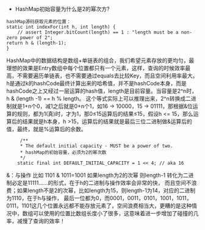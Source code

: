 * HashMap初始容量为什么是2的幂次方?
```
hashMap源码获取元素的位置：
static int indexFor(int h, int length) {
    // assert Integer.bitCount(length) == 1 : "length must be a non-zero power of 2";
return h & (length-1);
}
```
HashMap中的数据结构是数组+单链表的组合，我们希望元素存放的更均匀，最理想的效果是Entry数组中每个位置都只有一个元素，这样，查询的时候效率最高，不需要遍历单链表，也不需要通过equals去比较Key，而且空间利用率最大。
h是通过k的hashCode最终计算出来的哈希值，并不是hashCode本身，而是hashCode之上又经过一层运算的hash值，length是目前容量。当容量是2^n时，h & (length -1) == h % length。
  这个等式实际上可以推理出来，2^n转换成二进制就是1+n个0，减1之后就是0+n个1，如16 -> 10000，15 -> 01111，那根据&位运算的规则，都为1(真)时，才为1，那0≤15运算后的结果≤15，假设h <= 15，那么运算后的结果就是h本身，h >15，运算后的结果就是最后三位二进制做&运算后的值，最终，就是%运算后的余数。

```
     /**
     * The default initial capacity - MUST be a power of two.
     * hashMap的初始容量，必须为2的幂次数
     */
    static final int DEFAULT_INITIAL_CAPACITY = 1 << 4; // aka 16
```
&：与操作 比如 1101 & 1011=1001
如果length为2的次幂  则length-1 转化为二进制必定是11111……的形式，在于h的二进制与操作效率会非常的快，
而且空间不浪费；如果length不是2的次幂，比如length为15，则length-1为14，对应的二进制为1110，在于h与操作，
最后一位都为0，而0001，0011，0101，1001，1011，0111，1101这几个位置永远都不能存放元素了，空间浪费相当大，更糟的是这种情况中，数组可以使用的位置比数组长度小了很多，这意味着进一步增加了碰撞的几率，减慢了查询的效率！
